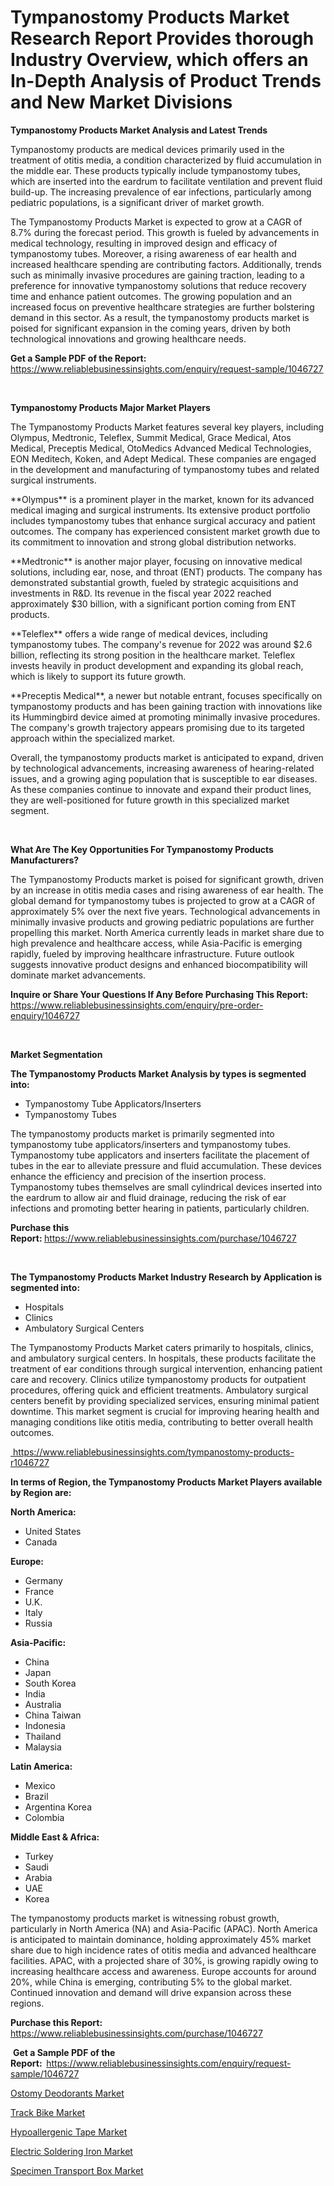 <p><h1>Tympanostomy Products Market Research Report Provides thorough Industry Overview, which offers an In-Depth Analysis of Product Trends and New Market Divisions</h1></p><p><strong>Tympanostomy Products Market Analysis and Latest Trends</strong></p>
<p><p>Tympanostomy products are medical devices primarily used in the treatment of otitis media, a condition characterized by fluid accumulation in the middle ear. These products typically include tympanostomy tubes, which are inserted into the eardrum to facilitate ventilation and prevent fluid build-up. The increasing prevalence of ear infections, particularly among pediatric populations, is a significant driver of market growth.</p><p>The Tympanostomy Products Market is expected to grow at a CAGR of 8.7% during the forecast period. This growth is fueled by advancements in medical technology, resulting in improved design and efficacy of tympanostomy tubes. Moreover, a rising awareness of ear health and increased healthcare spending are contributing factors. Additionally, trends such as minimally invasive procedures are gaining traction, leading to a preference for innovative tympanostomy solutions that reduce recovery time and enhance patient outcomes. The growing population and an increased focus on preventive healthcare strategies are further bolstering demand in this sector. As a result, the tympanostomy products market is poised for significant expansion in the coming years, driven by both technological innovations and growing healthcare needs.</p></p>
<p><strong>Get a Sample PDF of the Report:&nbsp;</strong> <a href="https://www.reliablebusinessinsights.com/enquiry/request-sample/1046727?utm_campaign=75&utm_medium=2&utm_source=Github&utm_content=ia&utm_term=17112024&utm_id=tympanostomy-products">https://www.reliablebusinessinsights.com/enquiry/request-sample/1046727</a></p>
<p>&nbsp;</p>
<p><strong>Tympanostomy Products Major Market Players</strong></p>
<p><p>The Tympanostomy Products Market features several key players, including Olympus, Medtronic, Teleflex, Summit Medical, Grace Medical, Atos Medical, Preceptis Medical, OtoMedics Advanced Medical Technologies, EON Meditech, Koken, and Adept Medical. These companies are engaged in the development and manufacturing of tympanostomy tubes and related surgical instruments.</p><p>**Olympus** is a prominent player in the market, known for its advanced medical imaging and surgical instruments. Its extensive product portfolio includes tympanostomy tubes that enhance surgical accuracy and patient outcomes. The company has experienced consistent market growth due to its commitment to innovation and strong global distribution networks.</p><p>**Medtronic** is another major player, focusing on innovative medical solutions, including ear, nose, and throat (ENT) products. The company has demonstrated substantial growth, fueled by strategic acquisitions and investments in R&D. Its revenue in the fiscal year 2022 reached approximately $30 billion, with a significant portion coming from ENT products.</p><p>**Teleflex** offers a wide range of medical devices, including tympanostomy tubes. The company's revenue for 2022 was around $2.6 billion, reflecting its strong position in the healthcare market. Teleflex invests heavily in product development and expanding its global reach, which is likely to support its future growth.</p><p>**Preceptis Medical**, a newer but notable entrant, focuses specifically on tympanostomy products and has been gaining traction with innovations like its Hummingbird device aimed at promoting minimally invasive procedures. The company's growth trajectory appears promising due to its targeted approach within the specialized market.</p><p>Overall, the tympanostomy products market is anticipated to expand, driven by technological advancements, increasing awareness of hearing-related issues, and a growing aging population that is susceptible to ear diseases. As these companies continue to innovate and expand their product lines, they are well-positioned for future growth in this specialized market segment.</p></p>
<p>&nbsp;</p>
<p><strong>What Are The Key Opportunities For Tympanostomy Products Manufacturers?</strong></p>
<p><p>The Tympanostomy Products market is poised for significant growth, driven by an increase in otitis media cases and rising awareness of ear health. The global demand for tympanostomy tubes is projected to grow at a CAGR of approximately 5% over the next five years. Technological advancements in minimally invasive products and growing pediatric populations are further propelling this market. North America currently leads in market share due to high prevalence and healthcare access, while Asia-Pacific is emerging rapidly, fueled by improving healthcare infrastructure. Future outlook suggests innovative product designs and enhanced biocompatibility will dominate market advancements.</p></p>
<p><strong>Inquire or Share Your Questions If Any Before Purchasing This Report:</strong> <a href="https://www.reliablebusinessinsights.com/enquiry/pre-order-enquiry/1046727?utm_campaign=75&utm_medium=2&utm_source=Github&utm_content=ia&utm_term=17112024&utm_id=tympanostomy-products">https://www.reliablebusinessinsights.com/enquiry/pre-order-enquiry/1046727</a></p>
<p>&nbsp;</p>
<p><strong>Market Segmentation</strong></p>
<p><strong>The Tympanostomy Products Market Analysis by types is segmented into:</strong></p>
<p><ul><li>Tympanostomy Tube Applicators/Inserters</li><li>Tympanostomy Tubes</li></ul></p>
<p><p>The tympanostomy products market is primarily segmented into tympanostomy tube applicators/inserters and tympanostomy tubes. Tympanostomy tube applicators and inserters facilitate the placement of tubes in the ear to alleviate pressure and fluid accumulation. These devices enhance the efficiency and precision of the insertion process. Tympanostomy tubes themselves are small cylindrical devices inserted into the eardrum to allow air and fluid drainage, reducing the risk of ear infections and promoting better hearing in patients, particularly children.</p></p>
<p><strong>Purchase this Report:&nbsp;</strong><a href="https://www.reliablebusinessinsights.com/purchase/1046727?utm_campaign=75&utm_medium=2&utm_source=Github&utm_content=ia&utm_term=17112024&utm_id=tympanostomy-products">https://www.reliablebusinessinsights.com/purchase/1046727</a></p>
<p>&nbsp;</p>
<p><strong>The Tympanostomy Products Market Industry Research by Application is segmented into:</strong></p>
<p><ul><li>Hospitals</li><li>Clinics</li><li>Ambulatory Surgical Centers</li></ul></p>
<p><p>The Tympanostomy Products Market caters primarily to hospitals, clinics, and ambulatory surgical centers. In hospitals, these products facilitate the treatment of ear conditions through surgical intervention, enhancing patient care and recovery. Clinics utilize tympanostomy products for outpatient procedures, offering quick and efficient treatments. Ambulatory surgical centers benefit by providing specialized services, ensuring minimal patient downtime. This market segment is crucial for improving hearing health and managing conditions like otitis media, contributing to better overall health outcomes.</p></p>
<p><a href="https://www.reliablebusinessinsights.com/tympanostomy-products-r1046727?utm_campaign=75&utm_medium=2&utm_source=Github&utm_content=ia&utm_term=17112024&utm_id=tympanostomy-products">&nbsp;https://www.reliablebusinessinsights.com/tympanostomy-products-r1046727</a></p>
<p><strong>In terms of Region, the Tympanostomy Products Market Players available by Region are:</strong></p>
<p>
    <p> <strong> North America: </strong>
        <ul>
            <li>United States</li>
            <li>Canada</li>
        </ul>
        </p> 
    <p> <strong> Europe: </strong>
        <ul>
            <li>Germany</li>
            <li>France</li>
            <li>U.K.</li>
            <li>Italy</li>
            <li>Russia</li>
        </ul>
        </p> 
    <p> <strong> Asia-Pacific: </strong>
        <ul>
            <li>China</li>
            <li>Japan</li>
            <li>South Korea</li>
            <li>India</li>
            <li>Australia</li>
            <li>China Taiwan</li>
            <li>Indonesia</li>
            <li>Thailand</li>
            <li>Malaysia</li>
        </ul>
        </p> 
    <p> <strong> Latin America: </strong>
        <ul>
            <li>Mexico</li>
            <li>Brazil</li>
            <li>Argentina Korea</li>
            <li>Colombia</li>
        </ul>
        </p> 
    <p> <strong> Middle East & Africa: </strong>
        <ul>
            <li>Turkey</li>
            <li>Saudi</li>
            <li>Arabia</li>
            <li>UAE</li>
            <li>Korea</li>
        </ul>
    </p>
    </p>
<p><p>The tympanostomy products market is witnessing robust growth, particularly in North America (NA) and Asia-Pacific (APAC). North America is anticipated to maintain dominance, holding approximately 45% market share due to high incidence rates of otitis media and advanced healthcare facilities. APAC, with a projected share of 30%, is growing rapidly owing to increasing healthcare access and awareness. Europe accounts for around 20%, while China is emerging, contributing 5% to the global market. Continued innovation and demand will drive expansion across these regions.</p></p>
<p><strong>Purchase this Report: </strong><a href="https://www.reliablebusinessinsights.com/purchase/1046727?utm_campaign=75&utm_medium=2&utm_source=Github&utm_content=ia&utm_term=17112024&utm_id=tympanostomy-products">https://www.reliablebusinessinsights.com/purchase/1046727</a></p>
<p>&nbsp;<strong>Get a Sample PDF of the Report:&nbsp;&nbsp;</strong><a href="https://www.reliablebusinessinsights.com/enquiry/request-sample/1046727?utm_campaign=75&utm_medium=2&utm_source=Github&utm_content=ia&utm_term=17112024&utm_id=tympanostomy-products">https://www.reliablebusinessinsights.com/enquiry/request-sample/1046727</a></p>
<p><strong></strong></p>
<p><p><a href="https://issuu.com/reportprime-2/docs/ostomy-deodorants-market-size-2030._ad350c7e4c73a8?utm_campaign=75&utm_medium=2&utm_source=Github&utm_content=ia&utm_term=17112024&utm_id=tympanostomy-products">Ostomy Deodorants Market</a></p><p><a href="https://www.linkedin.com/pulse/global-track-bike-132-cagr-forecast-2024-2031-bijou-research-m9zde?utm_campaign=75&utm_medium=2&utm_source=Github&utm_content=ia&utm_term=17112024&utm_id=tympanostomy-products">Track Bike Market</a></p><p><a href="https://issuu.com/reportprime-2/docs/hypoallergenic-tape-market-size-203_0920d4f006c3c0?utm_campaign=75&utm_medium=2&utm_source=Github&utm_content=ia&utm_term=17112024&utm_id=tympanostomy-products">Hypoallergenic Tape Market</a></p><p><a href="https://www.linkedin.com/pulse/pioneering-growth-analyzing-global-electric-soldering-iron-market-drb3e?utm_campaign=75&utm_medium=2&utm_source=Github&utm_content=ia&utm_term=17112024&utm_id=tympanostomy-products">Electric Soldering Iron Market</a></p><p><a href="https://www.linkedin.com/pulse/opportunities-challenges-specimen-transport-box-market-strategic-uknre?utm_campaign=75&utm_medium=2&utm_source=Github&utm_content=ia&utm_term=17112024&utm_id=tympanostomy-products">Specimen Transport Box Market</a></p></p>